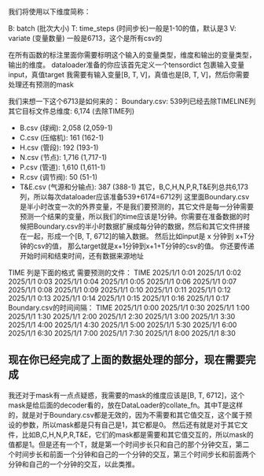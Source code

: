 我们将使用以下维度简称：

B: batch (批次大小)
T: time_steps (时间步长)一般是1-10的值，默认是3
V: variate (变量数量) 一般是6713，这个是所有csv的


在所有函数的标注里面你需要标明这个输入的变量类型，维度和输出的变量类型，输出的维度。
dataloader准备的你应该首先定义一个tensordict 包裹输入变量input，真值target
我需要有输入变量[B, T, V]，真值也是[B, T, V]，然后你需要处理还有预测的mask


我们来想一下这个6713是如何来的：
Boundary.csv: 539列已经去除TIMELINE列
其它目标文件总维度: 6,174 (去除TIME列)
- B.csv (球阀): 2,058 (2,059-1)
- C.csv (压缩机): 161 (162-1)
- H.csv (管段): 192 (193-1)
- N.csv (节点): 1,716 (1,717-1)
- P.csv (管道): 1,610 (1,611-1)
- R.csv (调节阀): 50 (51-1)
- T&E.csv (气源和分输点): 387 (388-1)
其它，B,C,H,N,P,R,T&E列总共6,173列，所以每次dataloader应该准备539+6174=6712列
这里面Boundary.csv是半小时改变一次的外界变量，不是我们要预测的，其它文件是每一分钟需要预测一个结果的变量，所以我们的time应该是1分钟。你需要在准备数据的时候把Boundary.csv的半小时数据扩展成每分钟的数据，然后和其它文件拼接在一起，形成一个[B, T, 6712]的输入数据。
然后比如input是 x 分钟到 x+T分钟的csv的值，
那么target就是x+1分钟到x+1+T分钟的csv的值。
你还要传递开始时间和结束时间，还有数据来源地址

TIME 列是下面的格式
需要预测的文件：
TIME
2025/1/1 0:01
2025/1/1 0:02
2025/1/1 0:03
2025/1/1 0:04
2025/1/1 0:05
2025/1/1 0:06
2025/1/1 0:07
2025/1/1 0:08
2025/1/1 0:09
2025/1/1 0:10
2025/1/1 0:11
2025/1/1 0:12
2025/1/1 0:13
2025/1/1 0:14
2025/1/1 0:15
2025/1/1 0:16
2025/1/1 0:17
Boundary.csv的时间间隔：
TIME
2025/1/1 0:00
2025/1/1 0:30
2025/1/1 1:00
2025/1/1 1:30
2025/1/1 2:00
2025/1/1 2:30
2025/1/1 3:00
2025/1/1 3:30
2025/1/1 4:00
2025/1/1 4:30
2025/1/1 5:00
2025/1/1 5:30
2025/1/1 6:00
2025/1/1 6:30
2025/1/1 7:00
2025/1/1 7:30
2025/1/1 8:00
2025/1/1 8:30


## 现在你已经完成了上面的数据处理的部分，现在需要完成
我还对于mask有一点点疑惑，我需要的mask的维度应该是[B, T, 6712]，这个mask是给后面的decoder看的，放在DataLoader的collate_fn。其中T是这样的，就是对于Boundary.csv都是无效的，因为不需要和其它值交互，这个属于预设的参数，所以mask都是只有自己是1，其它都是0。
然后还有就是对于其它文件，比如B,C,H,N,P,R,T&E，它们的mask都是需要和其它值交互的，所以mask的值都是1。但是还有一个T，就是第一个时间步长只和自己的那个分钟交互，第二个时间步长和前面一个分钟和自己的一个分钟的交互，第三个时间步长和前面两个分钟和自己的一个分钟的交互，以此类推。